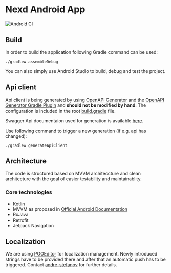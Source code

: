 # Nexd Android App

![Android CI](https://github.com/NexdApp/nexd-android/workflows/Android%20CI/badge.svg?branch=master)

## Build

In order to build the application following Gradle command can be used:

```
./gradlew assembleDebug
```

You can also simply use Android Studio to build, debug and test the project.


## Api client

Api client is being generated by using [OpenAPI Generator](https://openapi-generator.tech/) and the [OpenAPI Generator Gradle Plugin](https://github.com/OpenAPITools/openapi-generator/tree/master/modules/openapi-generator-gradle-plugin) and **should not be modified by hand**. The configuration is included in the root [build.gradle](https://github.com/NexdApp/nexd-android/blob/develop/build.gradle) file.

Swagger Api documentaion used for generation is available [here](https://nexd-backend-staging.herokuapp.com/api/v1/docs/).

Use following command to trigger a new generation (if e.g. api has changed):

```
./gradlew generateApiClient
```

## Architecture

The code is structured based on MVVM architeccture and clean architecture with the goal of easier testability and maintainablity. 

### Core technologies
- Kotlin
- MVVM as proposed in [Official Android Documentation](https://developer.android.com/jetpack/docs/guide)
- RxJava
- Retrofit
- Jetpack Navigation

## Localization

We are using [POOEditor]() for localization management. Newly introduced strings have to be provided there and after that an automatic push has to be triggered. Contact [andre-stefanov](https://github.com/andre-stefanov) for further details.
